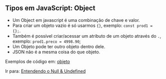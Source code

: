 ## Tipos em JavaScript: Object
- Um Object em javascript é uma combinação de chave e valor.  
- Para criar um objeto vazio é só usarmos `{}`, exemplo: `const prod1 = {};`.  
- Também é possível criar/acessar um atributo de um objeto através do `.`, exemplo: `prod1.preco = 4998.90`;
- Um Objeto pode ter outro objeto dentro dele.
- JSON não é a mesma coisa do que objeto.

Exemplos de código em: [objeto](Exemplos/objeto.js)

Ir para: [Entendendo o Null & Undefined](06-Null-Undefined.md)